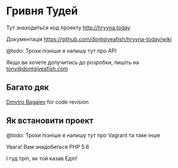 # Гривня Тудей
Тут знаходиться код проекту http://hryvna.today

Документація
https://github.com/dontgiveafish/hryvna-today/wiki

@todo: Трохи пізніше я напишу тут про API

Якщо ви хочете долучитись до розробки, пишіть на tony@dontgiveafish.com

## Багато дяк

[Dmytro Bagaiev](https://github.com/dbagaev) for code revision

## Як встановити проект

@todo: Трохи пізніше я напишу тут про Vagrant та таке інше 

Увага! Вам знадобиться PHP 5.6

І гуд тріп, як той казав Едіп!